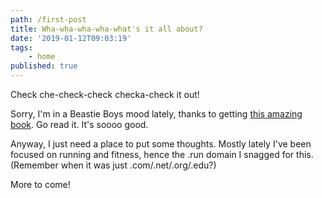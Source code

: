 ```yaml
---
path: /first-post
title: Wha-wha-wha-wha-what's it all about?
date: '2019-01-12T09:03:19'
tags:
    - home
published: true
---
```


Check che-check-check checka-check it out!

Sorry, I'm in a Beastie Boys mood lately, thanks to getting [this amazing book](https://smile.amazon.com/Beastie-Boys-Book-Michael-Diamond/dp/0812995546). Go read it. It's soooo good.

Anyway, I just need a place to put some thoughts. Mostly lately I've been focused on running and fitness, hence
the .run domain I snagged for this. (Remember when it was just .com/.net/.org/.edu?)

More to come!
